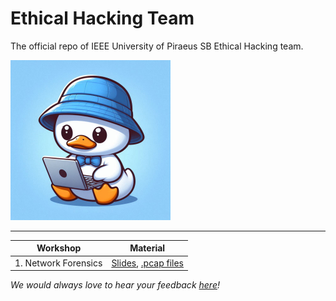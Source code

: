 # Ethical Hacking Team

The official repo of IEEE University of Piraeus SB Ethical Hacking team.

<img src="https://raw.githubusercontent.com/ieee-unipi-sb/Ethical-Hacking/refs/heads/main/assets/papaki.png" alt="hacker papaki" width="256" height="256" />

---

| Workshop             | Material                                                     |
| -------------------- | ------------------------------------------------------------ |
| 1. Network Forensics | [Slides](https://github.com/ieee-unipi-sb/Ethical-Hacking/blob/main/Workshop%201%20-%20Network%20Forensics/Network%20Forensics.pdf), [.pcap files](https://github.com/ieee-unipi-sb/Ethical-Hacking/tree/main/Workshop%201%20-%20Network%20Forensics/.pcap%20files) |

*We would always love to hear your feedback [here](https://forms.gle/UcWnmqZSgw16C7d16)!*

